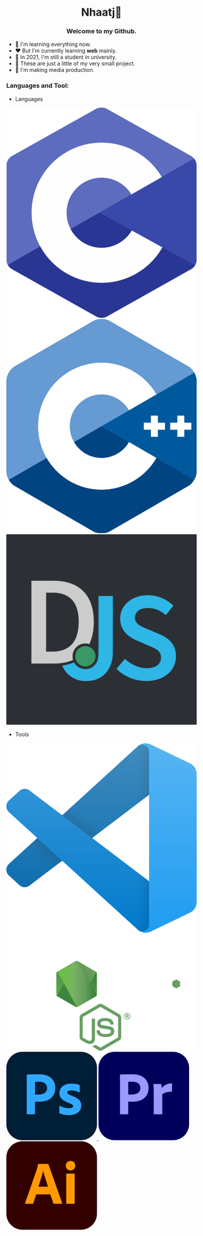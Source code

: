 <h1 align="center">Nhaatj💙</h1>
<h3 align="center">Welcome to my Github.</h3>

- 💙 I'm learning everything now.
- ❤️ But I'm currently learning **web** mainly.
- 💚 In 2021, I'm still a student in university.
- 🤍 These are just a little of my very small project.
- 💜 I'm making media production.

### Languages and Tool:

- Languages
<a align="left" width="26px" href="https://www.cprogramming.com/">
    <img src="./img/c.png" alt="C">
</a>

<a align="left" width="26px" href="https://www.cplusplus.com/">
    <img src="./img/c++.png" alt="C++">
</a>

<a align="left" width="26px" href="https://discord.js.org/">
    <img src="./img/Discord.js.png" alt="Discord.js">
</a>

- Tools
<a align="left" width="26px" href="https://code.visualstudio.com/">
    <img src="./img/vscode.png" alt="Visual Studio Code" >
</a>

<a align="left" width="26px" href="https://nodejs.org/">
    <img src="./img/nodejs.png" alt="Node JS">
</a>

<a align="left" width="26px" href="https://www.adobe.com/products/photoshop.html">
    <img src="./img/photoshop.png" alt="Photoshop">
</a>

<a align="left" width="26px" href="https://www.adobe.com/products/premiere.html">
    <img src="./img/premiere.png" alt="Premiere Pro">
</a>

<a align="left" width="26px" href="https://www.adobe.com/products/illustrator.html">
    <img src="./img/illustrator.png" alt="Illustrator">
</a>
